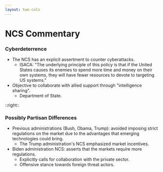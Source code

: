 ```yaml
---
layout: two-cols
---
```


# NCS Commentary
### Cyberdeterrence
- <CursorType :speed="10" :slide="5">The NCS has an explicit assertment to counter cyberattacks.</CursorType>
    - <CursorType :speed="10" :slide="5">ISACA: "The underlying principle of this policy is that if the United States causes its enemies to spend more time and money on their own systems, they will have fewer resources to devote to targeting US systems."</CursorType>
- <CursorType :speed="10" :slide="5">Objective to collaborate with allied support through "intelligence sharing".</CursorType>
    - <CursorType :speed="10" :slide="5">Department of State.</CursorType>

::right::

### Possibly Partisan Differences
- <CursorType :speed="10" :slide="5">Previous administrations (Bush, Obama, Trump): avoided imposing strict regulations on the market due to the advantages that emerging technologies could bring.</CursorType>
    - <CursorType :speed="10" :slide="5">The Trump administration's NCS emphasized market incentives.</CursorType>
- <CursorType :speed="10" :slide="5">Biden administration NCS: asserts that the markets require more regulations.</CursorType>
    - <CursorType :speed="10" :slide="5">Explicitly calls for collaboration with the private sector.</CursorType>
    - <CursorType :speed="10" :slide="5">Offensive stance towards foreign threat actors.</CursorType>
